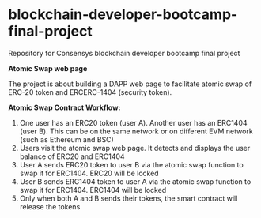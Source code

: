 # blockchain-developer-bootcamp-final-project
Repository for Consensys blockchain developer bootcamp final project

**Atomic Swap web page**

The project is about building a DAPP web page to facilitate atomic swap of ERC-20 token and ERCERC-1404 (security token).

**Atomic Swap Contract Workflow:**

1. One user has an ERC20 token (user A). Another user has an ERC1404 (user B). This can be on the same network or on different EVM network (such as Ethereum and BSC)
2. Users visit the atomic swap web page. It detects and displays the user balance of ERC20 and ERC1404
3. User A sends ERC20 token to user B via the atomic swap function to swap it for ERC1404. ERC20 will be locked
4. User B sends ERC1404 token to user A via the atomic swap function to swap it for ERC1404. ERC1404 will be locked
5. Only when both A and B sends their tokens, the smart contract will release the tokens

